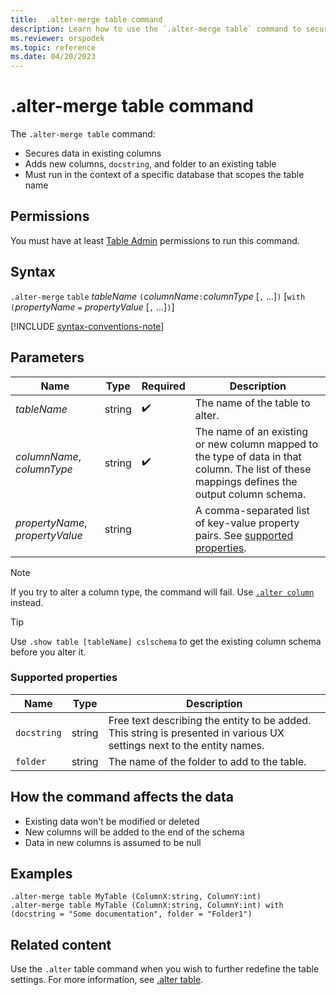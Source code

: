 ```yaml
---
title:  .alter-merge table command
description: Learn how to use the `.alter-merge table` command to secure data in existing columns or add new columns to an existing table.
ms.reviewer: orspodek
ms.topic: reference
ms.date: 04/20/2023
---
```

# .alter-merge table command

The `.alter-merge table` command:

* Secures data in existing columns
* Adds new columns, `docstring`, and folder to an existing table
* Must run in the context of a specific database that scopes the table name

## Permissions

You must have at least [Table Admin](access-control/role-based-access-control.md) permissions to run this command.

## Syntax

`.alter-merge` `table` *tableName* `(`*columnName*`:`*columnType* [`,` ...]`)`  [`with` `(`*propertyName* `=` *propertyValue* [`,` ...]`)`]

[!INCLUDE [syntax-conventions-note](../../includes/syntax-conventions-note.md)]

## Parameters

| Name | Type | Required | Description |
|--|--|--|--|
| *tableName* | string |  :heavy_check_mark: | The name of the table to alter. |
| *columnName*, *columnType* | string |  :heavy_check_mark: | The name of an existing or new column mapped to the type of data in that column. The list of these mappings defines the output column schema.|
| *propertyName*, *propertyValue* | string | | A comma-separated list of key-value property pairs. See [supported properties](#supported-properties).|

> [!NOTE]
> If you try to alter a column type, the command will fail. Use [`.alter column`](alter-column.md) instead.

> [!TIP]
> Use `.show table [tableName] cslschema` to get the existing column schema before you alter it.

### Supported properties

|Name|Type|Description|
|--|--|--|
|`docstring`|string|Free text describing the entity to be added. This string is presented in various UX settings next to the entity names.|
|`folder`|string|The name of the folder to add to the table.|

## How the command affects the data

* Existing data won't be modified or deleted
* New columns will be added to the end of the schema
* Data in new columns is assumed to be null

## Examples

```kusto
.alter-merge table MyTable (ColumnX:string, ColumnY:int) 
.alter-merge table MyTable (ColumnX:string, ColumnY:int) with (docstring = "Some documentation", folder = "Folder1")
```

## Related content

Use the `.alter` table command when you wish to further redefine the table settings. For more information, see [.alter table](../management/alter-table-command.md).
